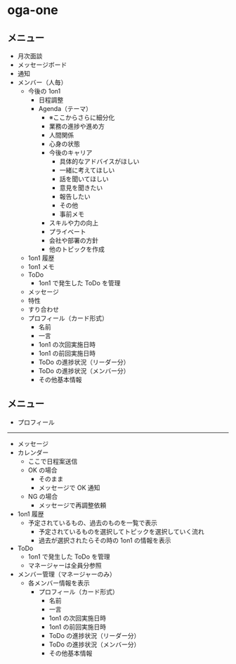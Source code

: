 # oga-one

## メニュー

- 月次面談
- メッセージボード
- 通知
- メンバー（人毎）
  - 今後の 1on1
    - 日程調整
    - Agenda（テーマ）
      - ※ここからさらに細分化
      - 業務の進捗や進め方
      - 人間関係
      - 心身の状態
      - 今後のキャリア
        - 具体的なアドバイスがほしい
        - 一緒に考えてほしい
        - 話を聞いてほしい
        - 意見を聞きたい
        - 報告したい
        - その他
        - 事前メモ
      - スキルや力の向上
      - プライベート
      - 会社や部署の方針
      - 他のトピックを作成
  - 1on1 履歴
  - 1on1 メモ
  - ToDo
    - 1on1 で発生した ToDo を管理
  - メッセージ
  - 特性
  - すり合わせ
  - プロフィール（カード形式）
    - 名前
    - 一言
    - 1on1 の次回実施日時
    - 1on1 の前回実施日時
    - ToDo の進捗状況（リーダー分）
    - ToDo の進捗状況（メンバー分）
    - その他基本情報

## メニュー

- プロフィール

---

- メッセージ
- カレンダー
  - ここで日程案送信
  - OK の場合
    - そのまま
    - メッセージで OK 通知
  - NG の場合
    - メッセージで再調整依頼
- 1on1 履歴
  - 予定されているもの、過去のものを一覧で表示
    - 予定されているものを選択してトピックを選択していく流れ
    - 過去が選択されたらその時の 1on1 の情報を表示
- ToDo
  - 1on1 で発生した ToDo を管理
  - マネージャーは全員分参照
- メンバー管理（マネージャーのみ）
  - 各メンバー情報を表示
    - プロフィール（カード形式）
      - 名前
      - 一言
      - 1on1 の次回実施日時
      - 1on1 の前回実施日時
      - ToDo の進捗状況（リーダー分）
      - ToDo の進捗状況（メンバー分）
      - その他基本情報
